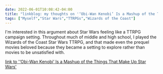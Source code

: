 ---date: 2022-06-01T10:08:42-04:00title: "linkblog: my thoughts on '‘Obi-Wan Kenobi’ Is a Mashup of the Things That Make Up Star Wars'"tags: ["Myself","Star Wars","TTRPGs","Wizards of the Coast"]---I'm interested in this argument about Star Wars feeling like a TTRPG campaign setting. Throughout much of middle and high school, I played the Wizards of the Coast Star Wars TTRPG, and that made even the prequel movies beloved because they became a setting to explore rather than movies to be unsatisfied with. [link to '‘Obi-Wan Kenobi’ Is a Mashup of the Things That Make Up Star Wars'](https://www.vice.com/en/article/m7vmd3/obi-wan-kenobi-is-a-mash-up-of-the-things-that-make-up-star-wars)